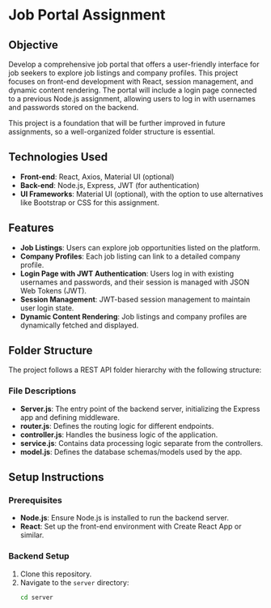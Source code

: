 # Job Portal Assignment

## Objective
Develop a comprehensive job portal that offers a user-friendly interface for job seekers to explore job listings and company profiles. This project focuses on front-end development with React, session management, and dynamic content rendering. The portal will include a login page connected to a previous Node.js assignment, allowing users to log in with usernames and passwords stored on the backend.

This project is a foundation that will be further improved in future assignments, so a well-organized folder structure is essential.

## Technologies Used
- **Front-end**: React, Axios, Material UI (optional)
- **Back-end**: Node.js, Express, JWT (for authentication)
- **UI Frameworks**: Material UI (optional), with the option to use alternatives like Bootstrap or CSS for this assignment.

## Features
- **Job Listings**: Users can explore job opportunities listed on the platform.
- **Company Profiles**: Each job listing can link to a detailed company profile.
- **Login Page with JWT Authentication**: Users log in with existing usernames and passwords, and their session is managed with JSON Web Tokens (JWT).
- **Session Management**: JWT-based session management to maintain user login state.
- **Dynamic Content Rendering**: Job listings and company profiles are dynamically fetched and displayed.

## Folder Structure
The project follows a REST API folder hierarchy with the following structure:



### File Descriptions
- **Server.js**: The entry point of the backend server, initializing the Express app and defining middleware.
- **router.js**: Defines the routing logic for different endpoints.
- **controller.js**: Handles the business logic of the application.
- **service.js**: Contains data processing logic separate from the controllers.
- **model.js**: Defines the database schemas/models used by the app.

## Setup Instructions

### Prerequisites
- **Node.js**: Ensure Node.js is installed to run the backend server.
- **React**: Set up the front-end environment with Create React App or similar.

### Backend Setup
1. Clone this repository.
2. Navigate to the `server` directory:
   ```bash
   cd server


   

